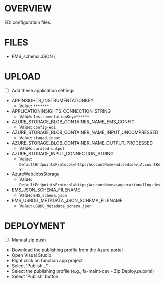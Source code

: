 # OVERVIEW

EDI configuration files.  

# FILES

- EMS_schema.JSON (

# UPLOAD

- [ ]  Add these application settings
  - APPINSIGHTS_INSTRUMENTATIONKEY
    - Value: `*******`
  - APPLICATIONINSIGHTS_CONNECTION_STRING
    - Value: `InstrumentationKey=******`
  - AZURE_STORAGE_BLOB_CONTAINER_NAME_EMS_CONFIG
    - Value: `config-edi`
  - AZURE_STORAGE_BLOB_CONTAINER_NAME_INPUT_UNCOMPRESSED
    - Value: `staged-input`
  - AZURE_STORAGE_BLOB_CONTAINER_NAME_OUTPUT_PROCESSED
    - Value: `curated-output`
  - AZURE_STORAGE_INPUT_CONNECTION_STRING
    - Value: `DefaultEndpointsProtocol=https;AccountName=adlsedidev;AccountKey...`
  - AzureWebJobsStorage
    - Value: `DefaultEndpointsProtocol=https;AccountName=saoperationallogsdev`
  - EMS_JSON_SCHEMA_FILENAME
    - Value: `EMS_schema.json`
  - EMS_USBDG_METADATA_JSON_SCHEMA_FILENAME
    - Value: `USBDG_Metadata_schema.json`
  
# DEPLOYMENT
- [ ]  Manual zip push
  - Download the publishing profile from the Azure portal
  - Open Visual Studio
  - Right click on function app project
  - Select 'Publish..."
  - Select the publishing profile (e.g., fa-maint-dev - Zip Deploy.pubxml)
  - Select 'Publish' button
